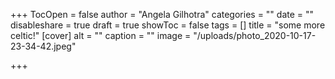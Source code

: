 +++
TocOpen = false
author = "Angela Gilhotra"
categories = ""
date = ""
disableshare = true
draft = true
showToc = false
tags = []
title = "some more celtic!"
[cover]
alt = ""
caption = ""
image = "/uploads/photo_2020-10-17-23-34-42.jpeg"

+++
